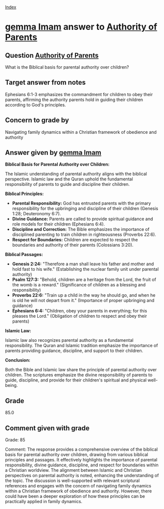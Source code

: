 
[Index](../../index.md)
# [gemma Imam](../../answering_models/gemma_Imam.md) answer to [Authority of Parents](../../questions/Authority_of_Parents.md)

## Question [Authority of Parents](../../questions/Authority_of_Parents.md)
What is the Biblical basis for parental authority over children?

## Target answer from notes
Ephesians 6:1-3 emphasizes the commandment for children to obey their parents, affirming the authority parents hold in guiding their children according to God's principles.

## Concern to grade by
Navigating family dynamics within a Christian framework of obedience and authority

## Answer given by [gemma Imam](../../answering_models/gemma_Imam.md)
**Biblical Basis for Parental Authority over Children:**

The Islamic understanding of parental authority aligns with the biblical perspective. Islamic law and the Quran uphold the fundamental responsibility of parents to guide and discipline their children.

**Biblical Principles:**

* **Parental Responsibility:** God has entrusted parents with the primary responsibility for the upbringing and discipline of their children (Genesis 1:28; Deuteronomy 6:7).
* **Divine Guidance:** Parents are called to provide spiritual guidance and role models for their children (Ephesians 6:4).
* **Discipline and Correction:** The Bible emphasizes the importance of disciplined parenting to train children in righteousness (Proverbs 22:6).
* **Respect for Boundaries:** Children are expected to respect the boundaries and authority of their parents (Colossians 3:20).

**Biblical Passages:**

* **Genesis 2:24:** "Therefore a man shall leave his father and mother and hold fast to his wife." (Establishing the nuclear family unit under parental authority)
* **Psalm 127:3:** "Behold, children are a heritage from the Lord, the fruit of the womb is a reward." (Significance of children as a blessing and responsibility)
* **Proverbs 22:6:** "Train up a child in the way he should go, and when he is old he will not depart from it." (Importance of proper upbringing and guidance)
* **Ephesians 6:4:** "Children, obey your parents in everything; for this pleases the Lord." (Obligation of children to respect and obey their parents)

**Islamic Law:**

Islamic law also recognizes parental authority as a fundamental responsibility. The Quran and Islamic tradition emphasize the importance of parents providing guidance, discipline, and support to their children.

**Conclusion:**

Both the Bible and Islamic law share the principle of parental authority over children. The scriptures emphasize the divine responsibility of parents to guide, discipline, and provide for their children's spiritual and physical well-being.

## Grade
85.0

## Comment given with grade
Grade: 85

Comment: 
The response provides a comprehensive overview of the biblical basis for parental authority over children, drawing from various biblical principles and passages. It effectively highlights the importance of parental responsibility, divine guidance, discipline, and respect for boundaries within a Christian worldview. The alignment between Islamic and Christian perspectives on parental authority is noted, enhancing the understanding of the topic. The discussion is well-supported with relevant scriptural references and engages with the concern of navigating family dynamics within a Christian framework of obedience and authority. However, there could have been a deeper exploration of how these principles can be practically applied in family dynamics.

